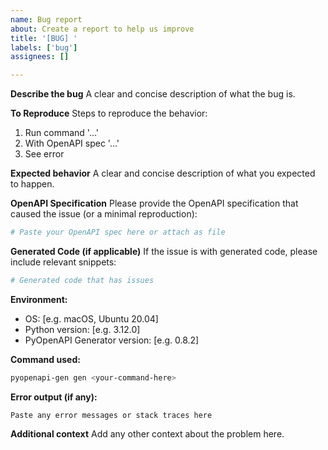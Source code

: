 ```yaml
---
name: Bug report
about: Create a report to help us improve
title: '[BUG] '
labels: ['bug']
assignees: []

---
```


**Describe the bug**
A clear and concise description of what the bug is.

**To Reproduce**
Steps to reproduce the behavior:
1. Run command '...'
2. With OpenAPI spec '...'
3. See error

**Expected behavior**
A clear and concise description of what you expected to happen.

**OpenAPI Specification**
Please provide the OpenAPI specification that caused the issue (or a minimal reproduction):
```yaml
# Paste your OpenAPI spec here or attach as file
```

**Generated Code (if applicable)**
If the issue is with generated code, please include relevant snippets:
```python
# Generated code that has issues
```

**Environment:**
 - OS: [e.g. macOS, Ubuntu 20.04]
 - Python version: [e.g. 3.12.0]
 - PyOpenAPI Generator version: [e.g. 0.8.2]

**Command used:**
```bash
pyopenapi-gen gen <your-command-here>
```

**Error output (if any):**
```
Paste any error messages or stack traces here
```

**Additional context**
Add any other context about the problem here.